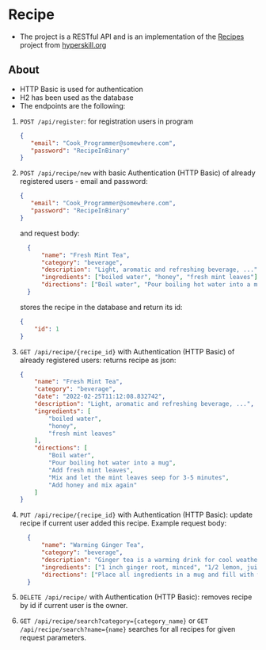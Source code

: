 # Recipe

* The project is a RESTful API and is an implementation of the [Recipes](https://hyperskill.org/projects/180) project
  from [hyperskill.org](https://www.jetbrains.com/ru-ru/academy/)

## About

* HTTP Basic is used for authentication
* H2 has been used as the database
* The endpoints are the following:
1. `POST /api/register`: for registration users in program
   ```json
   {
      "email": "Cook_Programmer@somewhere.com",
      "password": "RecipeInBinary"
   }
   ```

2. `POST /api/recipe/new` with basic Authentication (HTTP Basic) of already registered users - email and password: 
    ```json
    {
       "email": "Cook_Programmer@somewhere.com",
       "password": "RecipeInBinary"
    }
    ```
   and request body:
    ```json
      {
          "name": "Fresh Mint Tea",
          "category": "beverage",
          "description": "Light, aromatic and refreshing beverage, ...",
          "ingredients": ["boiled water", "honey", "fresh mint leaves"],
          "directions": ["Boil water", "Pour boiling hot water into a mug", "Add fresh mint leaves", "Mix and let the mint leaves seep for 3-5 minutes", "Add honey and mix again"]
      }
    ```
   stores the recipe in the database and return its id:
    ```json
    {
        "id": 1
    }
    ```

3. `GET /api/recipe/{recipe_id}` with Authentication (HTTP Basic) of already registered users: returns recipe as json:
    ```json
    {
        "name": "Fresh Mint Tea",
        "category": "beverage",
        "date": "2022-02-25T11:12:08.832742",
        "description": "Light, aromatic and refreshing beverage, ...",
        "ingredients": [
            "boiled water",
            "honey",
            "fresh mint leaves"
        ],
        "directions": [
            "Boil water",
            "Pour boiling hot water into a mug",
            "Add fresh mint leaves",
            "Mix and let the mint leaves seep for 3-5 minutes",
            "Add honey and mix again"
        ]
    }
    ```
4. `PUT /api/recipe/{recipe_id}` with Authentication (HTTP Basic): update recipe if current user added this recipe. Example request body:
    ```json
      {
          "name": "Warming Ginger Tea",
          "category": "beverage",
          "description": "Ginger tea is a warming drink for cool weather, ...",
          "ingredients": ["1 inch ginger root, minced", "1/2 lemon, juiced", "1/2 teaspoon manuka honey"],
          "directions": ["Place all ingredients in a mug and fill with warm water (not too hot so you keep the beneficial honey compounds in tact)", "Steep for 5-10 minutes", "Drink and enjoy"]
      }
    ```
5. `DELETE /api/recipe/` with Authentication (HTTP Basic): removes recipe by id if current user is the owner.

6. `GET /api/recipe/search?category={category_name}` or
   `GET /api/recipe/search?name={name}` searches for all recipes for given request parameters.
